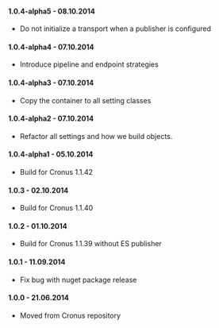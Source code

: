 #### 1.0.4-alpha5 - 08.10.2014
* Do not initialize a transport when a publisher is configured

#### 1.0.4-alpha4 - 07.10.2014
* Introduce pipeline and endpoint strategies

#### 1.0.4-alpha3 - 07.10.2014
* Copy the container to all setting classes

#### 1.0.4-alpha2 - 07.10.2014
* Refactor all settings and how we build objects.

#### 1.0.4-alpha1 - 05.10.2014
* Build for Cronus 1.1.42

#### 1.0.3 - 02.10.2014
* Build for Cronus 1.1.40

#### 1.0.2 - 01.10.2014
* Build for Cronus 1.1.39 without ES publisher

#### 1.0.1 - 11.09.2014
* Fix bug with nuget package release

#### 1.0.0 - 21.06.2014
* Moved from Cronus repository